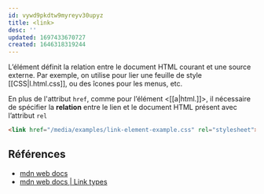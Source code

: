 ```yaml
---
id: vywd9pkdtw9myreyv30upyz
title: <link>
desc: ''
updated: 1697433670727
created: 1646318319244
---
```


L’élément <link> définit la relation entre le document HTML courant et une source externe. Par exemple, on utilise <link> pour lier une feuille de style [[CSS|l.html.css]], ou des îcones pour les menus, etc.

En plus de l'attribut `href`, comme pour l’élément <[[a|html.<a>]]>, il nécessaire de spécifier la **relation** entre le lien et le document HTML présent avec l’attribut `rel` 

``` html
<link href="/media/examples/link-element-example.css" rel="stylesheet">
```

## Références
- [mdn web docs](https://developer.mozilla.org/en-US/docs/Web/HTML/Element/link)
- [mdn web docs | Link types](https://developer.mozilla.org/en-US/docs/Web/HTML/Link_types)
